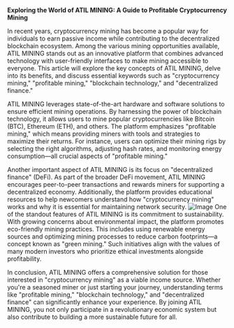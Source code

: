**Exploring the World of ATIL MINING: A Guide to Profitable Cryptocurrency Mining**

In recent years, cryptocurrency mining has become a popular way for individuals to earn passive income while contributing to the decentralized blockchain ecosystem. Among the various mining opportunities available, ATIL MINING stands out as an innovative platform that combines advanced technology with user-friendly interfaces to make mining accessible to everyone. This article will explore the key concepts of ATIL MINING, delve into its benefits, and discuss essential keywords such as "cryptocurrency mining," "profitable mining," "blockchain technology," and "decentralized finance."

ATIL MINING leverages state-of-the-art hardware and software solutions to ensure efficient mining operations. By harnessing the power of blockchain technology, it allows users to mine popular cryptocurrencies like Bitcoin (BTC), Ethereum (ETH), and others. The platform emphasizes "profitable mining," which means providing miners with tools and strategies to maximize their returns. For instance, users can optimize their mining rigs by selecting the right algorithms, adjusting hash rates, and monitoring energy consumption—all crucial aspects of "profitable mining."

Another important aspect of ATIL MINING is its focus on "decentralized finance" (DeFi). As part of the broader DeFi movement, ATIL MINING encourages peer-to-peer transactions and rewards miners for supporting a decentralized economy. Additionally, the platform provides educational resources to help newcomers understand how "cryptocurrency mining" works and why it is essential for maintaining network security.
 ![Image](https://github.com/user-attachments/assets/b6e7b7a2-655e-4d44-8baa-20c566a3cb65)
One of the standout features of ATIL MINING is its commitment to sustainability. With growing concerns about environmental impact, the platform promotes eco-friendly mining practices. This includes using renewable energy sources and optimizing mining processes to reduce carbon footprints—a concept known as "green mining." Such initiatives align with the values of many modern investors who prioritize ethical investments alongside profitability.

In conclusion, ATIL MINING offers a comprehensive solution for those interested in "cryptocurrency mining" as a viable income source. Whether you're a seasoned miner or just starting your journey, understanding terms like "profitable mining," "blockchain technology," and "decentralized finance" can significantly enhance your experience. By joining ATIL MINING, you not only participate in a revolutionary economic system but also contribute to building a more sustainable future for all.